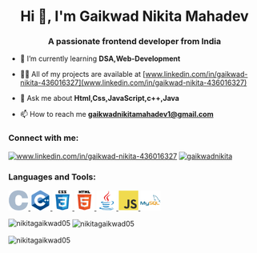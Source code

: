 <h1 align="center">Hi 👋, I'm Gaikwad Nikita Mahadev</h1>
<h3 align="center">A passionate frontend developer from India</h3>


- 🌱 I’m currently learning **DSA,Web-Development**

- 👨‍💻 All of my projects are available at [www.linkedin.com/in/gaikwad-nikita-436016327](www.linkedin.com/in/gaikwad-nikita-436016327)

- 💬 Ask me about **Html,Css,JavaScript,c++,Java**

- 📫 How to reach me **gaikwadnikitamahadev1@gmail.com**

<h3 align="left">Connect with me:</h3>
<p align="left">
<a href="https://linkedin.com/in/www.linkedin.com/in/gaikwad-nikita-436016327" target="blank"><img align="center" src="https://raw.githubusercontent.com/rahuldkjain/github-profile-readme-generator/master/src/images/icons/Social/linked-in-alt.svg" alt="www.linkedin.com/in/gaikwad-nikita-436016327" height="30" width="40" /></a>
<a href="https://www.leetcode.com/gaikwadnikita" target="blank"><img align="center" src="https://raw.githubusercontent.com/rahuldkjain/github-profile-readme-generator/master/src/images/icons/Social/leet-code.svg" alt="gaikwadnikita" height="30" width="40" /></a>
</p>

<h3 align="left">Languages and Tools:</h3>
<p align="left"> <a href="https://www.cprogramming.com/" target="_blank" rel="noreferrer"> <img src="https://raw.githubusercontent.com/devicons/devicon/master/icons/c/c-original.svg" alt="c" width="40" height="40"/> </a> <a href="https://www.w3schools.com/cpp/" target="_blank" rel="noreferrer"> <img src="https://raw.githubusercontent.com/devicons/devicon/master/icons/cplusplus/cplusplus-original.svg" alt="cplusplus" width="40" height="40"/> </a> <a href="https://www.w3schools.com/css/" target="_blank" rel="noreferrer"> <img src="https://raw.githubusercontent.com/devicons/devicon/master/icons/css3/css3-original-wordmark.svg" alt="css3" width="40" height="40"/> </a> <a href="https://www.w3.org/html/" target="_blank" rel="noreferrer"> <img src="https://raw.githubusercontent.com/devicons/devicon/master/icons/html5/html5-original-wordmark.svg" alt="html5" width="40" height="40"/> </a> <a href="https://www.java.com" target="_blank" rel="noreferrer"> <img src="https://raw.githubusercontent.com/devicons/devicon/master/icons/java/java-original.svg" alt="java" width="40" height="40"/> </a> <a href="https://developer.mozilla.org/en-US/docs/Web/JavaScript" target="_blank" rel="noreferrer"> <img src="https://raw.githubusercontent.com/devicons/devicon/master/icons/javascript/javascript-original.svg" alt="javascript" width="40" height="40"/> </a> <a href="https://www.mysql.com/" target="_blank" rel="noreferrer"> <img src="https://raw.githubusercontent.com/devicons/devicon/master/icons/mysql/mysql-original-wordmark.svg" alt="mysql" width="40" height="40"/> </a> </p>

<p><img align="left" src="https://github-readme-stats.vercel.app/api/top-langs?username=nikitagaikwad05&show_icons=true&locale=en&layout=compact" alt="nikitagaikwad05" /></p>

<p>&nbsp;<img align="center" src="https://github-readme-stats.vercel.app/api?username=nikitagaikwad05&show_icons=true&locale=en" alt="nikitagaikwad05" /></p>

<p><img align="center" src="https://github-readme-streak-stats.herokuapp.com/?user=nikitagaikwad05&" alt="nikitagaikwad05" /></p>

